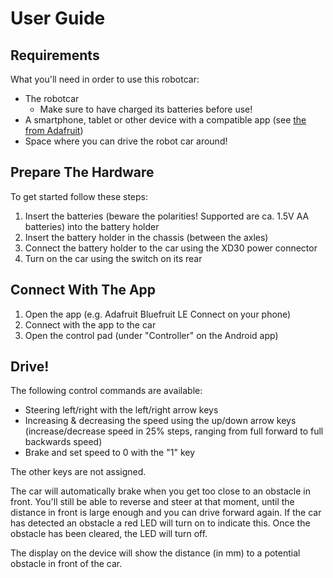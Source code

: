 # User Guide

## Requirements
What you'll need in order to use this robotcar:
* The robotcar
  * Make sure to have charged its batteries before use!
* A smartphone, tablet or other device with a compatible app (see [the from Adafruit](https://learn.adafruit.com/introducing-the-adafruit-bluefruit-le-uart-friend/software-resources))
* Space where you can drive the robot car around!

## Prepare The Hardware
To get started follow these steps:
1. Insert the batteries (beware the polarities! Supported are ca. 1.5V AA batteries) into the battery holder
2. Insert the battery holder in the chassis (between the axles)
3. Connect the battery holder to the car using the XD30 power connector
4. Turn on the car using the switch on its rear

## Connect With The App
1. Open the app (e.g. Adafruit Bluefruit LE Connect on your phone)
2. Connect with the app to the car
3. Open the control pad (under "Controller" on the Android app)

## Drive!
The following control commands are available:
* Steering left/right with the left/right arrow keys
* Increasing & decreasing the speed using the up/down arrow keys (increase/decrease speed in 25% steps, ranging from
  full forward to full backwards speed)
* Brake and set speed to 0 with the "1" key 

The other keys are not assigned.

The car will automatically brake when you get too close to an obstacle in front. You'll still be able to reverse and steer
at that moment, until the distance in front is large enough and you can drive forward again.
If the car has detected an obstacle a red LED will turn on to indicate this. Once the obstacle has been cleared, the LED
will turn off.

The display on the device will show the distance (in mm) to a potential obstacle in front of the car.
